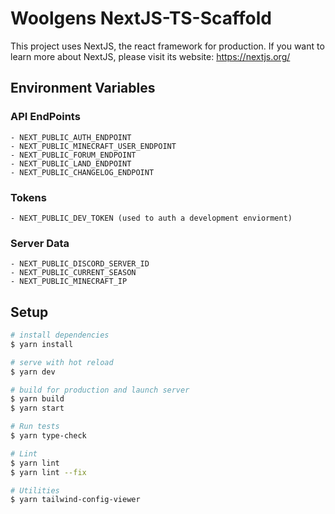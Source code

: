 # Woolgens NextJS-TS-Scaffold

This project uses NextJS, the react framework for production.
If you want to learn more about NextJS, please visit its website: https://nextjs.org/

## Environment Variables

### API EndPoints
```
- NEXT_PUBLIC_AUTH_ENDPOINT
- NEXT_PUBLIC_MINECRAFT_USER_ENDPOINT
- NEXT_PUBLIC_FORUM_ENDPOINT
- NEXT_PUBLIC_LAND_ENDPOINT
- NEXT_PUBLIC_CHANGELOG_ENDPOINT
```

### Tokens
```
- NEXT_PUBLIC_DEV_TOKEN (used to auth a development enviorment)
```

### Server Data
```
- NEXT_PUBLIC_DISCORD_SERVER_ID
- NEXT_PUBLIC_CURRENT_SEASON
- NEXT_PUBLIC_MINECRAFT_IP
```

## Setup

```bash
# install dependencies
$ yarn install

# serve with hot reload
$ yarn dev

# build for production and launch server
$ yarn build
$ yarn start

# Run tests
$ yarn type-check

# Lint
$ yarn lint
$ yarn lint --fix

# Utilities
$ yarn tailwind-config-viewer
```
